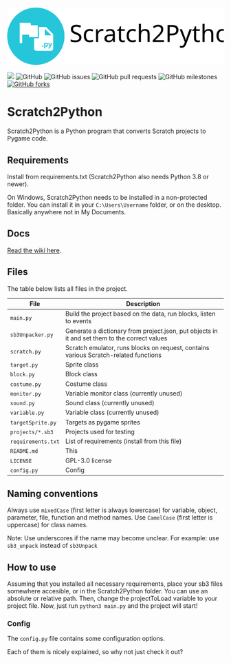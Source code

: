 
![Logo](s2p.svg)

<img src="https://img.shields.io/github/languages/top/Secret-chest/Scratch2Python?labelColor=546e7a&color=26c6da&logo=python&logoColor=26c6da&style=flat-square"> <img alt="GitHub" src="https://img.shields.io/github/license/Secret-chest/Scratch2Python?style=flat-square&labelColor=546e7a&color=ffa000"> <img alt="GitHub issues" src="https://img.shields.io/github/issues/Secret-chest/Scratch2Python?labelColor=546e7a&color=64dd17&logo=github&logoColor=ffffff&style=flat-square"> <img alt="GitHub pull requests" src="https://img.shields.io/github/issues-pr/Secret-chest/Scratch2Python?labelColor=546e7a&color=64dd17&logo=github&logoColor=ffffff&style=flat-square"> <img alt="GitHub milestones" src="https://img.shields.io/github/milestones/open/Secret-chest/Scratch2Python?labelColor=546e7a&color=64dd17&style=flat-square"><a href="https://github.com/Secret-chest/scratch2python/network"> <img alt="GitHub forks" src="https://img.shields.io/github/forks/Secret-chest/scratch2python?labelColor=546e7a&color=ffc107&logo=github&logoColor=ffffff&style=flat-square"></a>

# Scratch2Python
Scratch2Python is a Python program that converts Scratch projects to Pygame code.

## Requirements
Install from requirements.txt (Scratch2Python also needs Python 3.8 or newer).

On Windows, Scratch2Python needs to be installed in a non-protected folder.
You can install it in your `C:\Users\Username` folder, or on the desktop. Basically
anywhere not in My Documents.

## Docs
[Read the wiki here](https://github.com/Secret-chest/scratch2python/wiki).

## Files
The table below lists all files in the project.

| File               | Description                                                                                   |
|--------------------|-----------------------------------------------------------------------------------------------|
| `main.py`          | Build the project based on the data, run blocks, listen to events                             |
| `sb3Unpacker.py`   | Generate a dictionary from project.json, put objects in it and set them to the correct values |
| `scratch.py`       | Scratch emulator, runs blocks on request, contains various Scratch-related functions          |
| `target.py`        | Sprite class                                                                                  |
| `block.py`         | Block class                                                                                   |
| `costume.py`       | Costume class                                                                                 |
| `monitor.py`       | Variable monitor class (currently unused)                                                     | 
| `sound.py`         | Sound class (currently unused)                                                                |
| `variable.py`      | Variable class (currently unused)                                                             |
| `targetSprite.py`  | Targets as pygame sprites                                                                     |
| `projects/*.sb3`   | Projects used for testing                                                                     |
| `requirements.txt` | List of requirements (install from this file)                                                 |
| `README.md`        | This                                                                                          |
| `LICENSE`          | GPL-3.0 license                                                                               |
| `config.py`        | Config                                                                                        |

## Naming conventions
Always use `mixedCase` (first letter is always lowercase) for variable, object, parameter, file, function and method names.
Use `CamelCase` (first letter is uppercase) for class names.

Note: Use underscores if the name may become unclear. For example: use `sb3_unpack` instead of `sb3Unpack`

## How to use 
Assuming that you installed all necessary requirements, place your sb3 files somewhere accesible, or in the Scratch2Python folder. You can use an absolute or relative path.
Then, change the projectToLoad variable to your project file.
Now, just run `python3 main.py` and the project will start!

### Config
The `config.py` file contains some configuration options.

Each of them is nicely explained, so why not just check it out?
